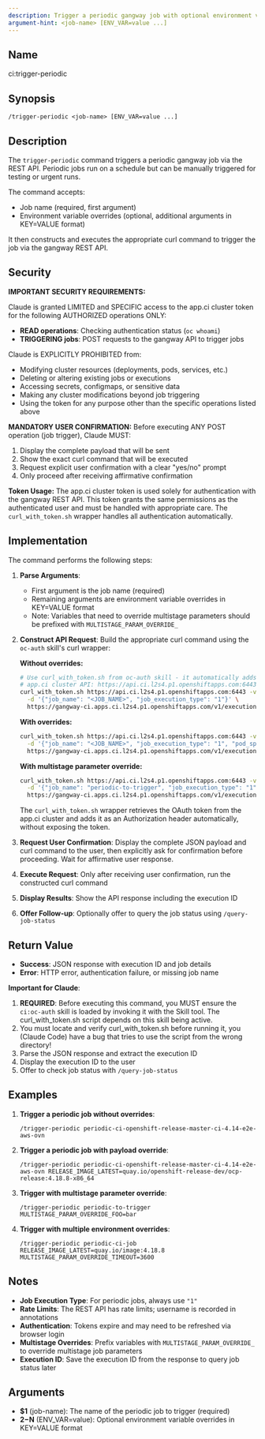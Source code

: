 ```yaml
---
description: Trigger a periodic gangway job with optional environment variable overrides
argument-hint: <job-name> [ENV_VAR=value ...]
---
```


## Name
ci:trigger-periodic

## Synopsis
```
/trigger-periodic <job-name> [ENV_VAR=value ...]
```

## Description

The `trigger-periodic` command triggers a periodic gangway job via the REST API. Periodic jobs run on a schedule but can be manually triggered for testing or urgent runs.

The command accepts:
- Job name (required, first argument)
- Environment variable overrides (optional, additional arguments in KEY=VALUE format)

It then constructs and executes the appropriate curl command to trigger the job via the gangway REST API.

## Security

**IMPORTANT SECURITY REQUIREMENTS:**

Claude is granted LIMITED and SPECIFIC access to the app.ci cluster token for the following AUTHORIZED operations ONLY:
- **READ operations**: Checking authentication status (`oc whoami`)
- **TRIGGERING jobs**: POST requests to the gangway API to trigger jobs

Claude is EXPLICITLY PROHIBITED from:
- Modifying cluster resources (deployments, pods, services, etc.)
- Deleting or altering existing jobs or executions
- Accessing secrets, configmaps, or sensitive data
- Making any cluster modifications beyond job triggering
- Using the token for any purpose other than the specific operations listed above

**MANDATORY USER CONFIRMATION:**
Before executing ANY POST operation (job trigger), Claude MUST:
1. Display the complete payload that will be sent
2. Show the exact curl command that will be executed
3. Request explicit user confirmation with a clear "yes/no" prompt
4. Only proceed after receiving affirmative confirmation

**Token Usage:**
The app.ci cluster token is used solely for authentication with the gangway REST API. This token grants the same permissions as the authenticated user and must be handled with appropriate care. The `curl_with_token.sh` wrapper handles all authentication automatically.

## Implementation

The command performs the following steps:

1. **Parse Arguments**:
   - First argument is the job name (required)
   - Remaining arguments are environment variable overrides in KEY=VALUE format
   - Note: Variables that need to override multistage parameters should be prefixed with `MULTISTAGE_PARAM_OVERRIDE_`

2. **Construct API Request**: Build the appropriate curl command using the `oc-auth` skill's curl wrapper:

   **Without overrides:**
   ```bash
   # Use curl_with_token.sh from oc-auth skill - it automatically adds the OAuth token
   # app.ci cluster API: https://api.ci.l2s4.p1.openshiftapps.com:6443
   curl_with_token.sh https://api.ci.l2s4.p1.openshiftapps.com:6443 -v -X POST \
     -d '{"job_name": "<JOB_NAME>", "job_execution_type": "1"}' \
     https://gangway-ci.apps.ci.l2s4.p1.openshiftapps.com/v1/executions
   ```

   **With overrides:**
   ```bash
   curl_with_token.sh https://api.ci.l2s4.p1.openshiftapps.com:6443 -v -X POST \
     -d '{"job_name": "<JOB_NAME>", "job_execution_type": "1", "pod_spec_options": {"envs": {"ENV_VAR": "value"}}}' \
     https://gangway-ci.apps.ci.l2s4.p1.openshiftapps.com/v1/executions
   ```

   **With multistage parameter override:**
   ```bash
   curl_with_token.sh https://api.ci.l2s4.p1.openshiftapps.com:6443 -v -X POST \
     -d '{"job_name": "periodic-to-trigger", "job_execution_type": "1", "pod_spec_options": {"envs": {"MULTISTAGE_PARAM_OVERRIDE_FOO": "bar"}}}' \
     https://gangway-ci.apps.ci.l2s4.p1.openshiftapps.com/v1/executions
   ```
   
   The `curl_with_token.sh` wrapper retrieves the OAuth token from the app.ci cluster and adds it as an Authorization header automatically, without exposing the token.

3. **Request User Confirmation**: Display the complete JSON payload and curl command to the user, then explicitly ask for confirmation before proceeding. Wait for affirmative user response.

4. **Execute Request**: Only after receiving user confirmation, run the constructed curl command

6. **Display Results**: Show the API response including the execution ID

7. **Offer Follow-up**: Optionally offer to query the job status using `/query-job-status`

## Return Value
- **Success**: JSON response with execution ID and job details
- **Error**: HTTP error, authentication failure, or missing job name

**Important for Claude**:
1. **REQUIRED**: Before executing this command, you MUST ensure the `ci:oc-auth` skill is loaded by invoking it with the Skill tool. The curl_with_token.sh script depends on this skill being active.
2. You must locate and verify curl_with_token.sh before running it, you (Claude Code) have a bug that tries to use the script from the wrong directory!
3. Parse the JSON response and extract the execution ID
4. Display the execution ID to the user
5. Offer to check job status with `/query-job-status`

## Examples

1. **Trigger a periodic job without overrides**:
   ```
   /trigger-periodic periodic-ci-openshift-release-master-ci-4.14-e2e-aws-ovn
   ```

2. **Trigger a periodic job with payload override**:
   ```
   /trigger-periodic periodic-ci-openshift-release-master-ci-4.14-e2e-aws-ovn RELEASE_IMAGE_LATEST=quay.io/openshift-release-dev/ocp-release:4.18.8-x86_64
   ```

3. **Trigger with multistage parameter override**:
   ```
   /trigger-periodic periodic-to-trigger MULTISTAGE_PARAM_OVERRIDE_FOO=bar
   ```

4. **Trigger with multiple environment overrides**:
   ```
   /trigger-periodic periodic-ci-job RELEASE_IMAGE_LATEST=quay.io/image:4.18.8 MULTISTAGE_PARAM_OVERRIDE_TIMEOUT=3600
   ```

## Notes

- **Job Execution Type**: For periodic jobs, always use `"1"`
- **Rate Limits**: The REST API has rate limits; username is recorded in annotations
- **Authentication**: Tokens expire and may need to be refreshed via browser login
- **Multistage Overrides**: Prefix variables with `MULTISTAGE_PARAM_OVERRIDE_` to override multistage job parameters
- **Execution ID**: Save the execution ID from the response to query job status later

## Arguments
- **$1** (job-name): The name of the periodic job to trigger (required)
- **$2-$N** (ENV_VAR=value): Optional environment variable overrides in KEY=VALUE format
